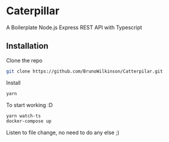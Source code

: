 # Caterpillar

A Boilerplate Node.js Express REST API with Typescript

## Installation

Clone the repo
```bash
git clone https://github.com/BrunoWilkinson/Catterpilar.git
```

Install
```bash
yarn 
```

To start working :D
```bash
yarn watch-ts
docker-compose up
```
Listen to file change, no need to do any else ;)
